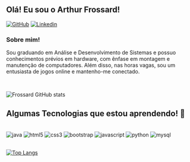 ## Olá! Eu sou o Arthur Frossard!

[![GitHub](https://img.shields.io/badge/GitHub-100000?style=for-the-badge&logo=github&logoColor=white)](https://github.com/arthurfrossard)
[![Linkedin](https://img.shields.io/badge/LinkedIn-0077B5?style=for-the-badge&logo=linkedin&logoColor=white)](https://www.linkedin.com/in/arthurfrossard/)

### Sobre mim!<br/>
Sou graduando em Análise e Desenvolvimento de Sistemas e possuo conhecimentos prévios em hardware, com ênfase em montagem e manutenção de computadores. Além disso, nas horas vagas, sou um entusiasta de jogos online e mantenho-me conectado.

<br/>

![Frossard GitHub stats](https://github-readme-stats.vercel.app/api?username=arthurfrossard&show_icons=true&theme=dracula)

## Algumas Tecnologias que estou aprendendo! 📖

<div style="display': inline_block"><br/>
    <img align="center" alt="java" src="https://img.shields.io/badge/Java-ED8B00?style=for-the-badge&logo=openjdk&logoColor=white"/>
    <img align="center" alt="html5" src="https://img.shields.io/badge/HTML5-E34F26?style=for-the-badge&logo=html5&logoColor=white"/>
    <img align="center" alt="css3" src="https://img.shields.io/badge/CSS3-1572B6?style=for-the-badge&logo=css3&logoColor=white"/>
    <img align="center" alt="bootstrap" src="https://img.shields.io/badge/Bootstrap-563D7C?style=for-the-badge&logo=bootstrap&logoColor=white"/>
    <img align="center" alt="javascript" src="https://img.shields.io/badge/JavaScript-F7DF1E?style=for-the-badge&logo=javascript&logoColor=black"/>
    <img align="center" alt="python" src="https://img.shields.io/badge/Python-14354C?style=for-the-badge&logo=python&logoColor=white"/>
    <img align="center" alt="mysql" src="https://img.shields.io/badge/MySQL-00000F?style=for-the-badge&logo=mysql&logoColor=white"/>
</div>
<br/>


[![Top Langs](https://github-readme-stats.vercel.app/api/top-langs/?username=arthurfrossard&layout=compact)](https://github.com/arthurfrossard/github-readme-stats)


